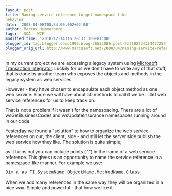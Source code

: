 ```yaml
---
layout: post
title: Naming service reference to get namespace-like
behavior
date: '2008-04-08T08:54:00.002+02:00'
author: Marcus Hammarberg
tags: - SOA - WCF
modified_time: '2010-12-14T16:20:33.300+01:00'
blogger_id: tag:blogger.com,1999:blog-36533086.post-932102224134427259
blogger_orig_url: http://www.marcusoft.net/2008/04/naming-service-reference-to-get.html
---
```


In my current project we are accessing a legacy system using
[Microsoft Transaction
Integrator](http://msdn2.microsoft.com/en-us/library/ms945276.aspx).
Luckily for us we don't have to write any of that stuff, that is done by
another team who exposes the objects and methods in the legacy system as
web services.

However - they have chosen to encapsulate each object.method as one web
service. Since we will have about 50 methods to call it we be ... 50 web
service references for us to keep track on.

That is not a problem if it wasn't for the namespacing. There are a lot
of wsGetBusinessCodes and wsUpdateInsurance namespaces running around in
our code.

Yesterday we found a "solution" to how to organize the web service
references on our, the client, side - and still let the server side
publish the web service how they like. The solution is quite simple;

as it turns out you can include points (".") in the name of a web
service reference. This gives us an opportunity to name the service
reference in a namespace-like manner. For example we use:

<span style="font-family:courier new;">Dim a as
TI.SystemName.ObjectName.MethodName.Class</span>

When we add many references in the same way they will be organized in a
nice way. Simple and powerful - that how we like it.
